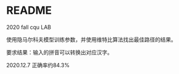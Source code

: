 # README

2020 fall cqu LAB

使用隐马尔科夫模型训练参数，并使用维特比算法找出最佳路径的结果。

要求结果：输入的拼音可以转换出对应汉字。

2020.12.7 正确率约84.3%